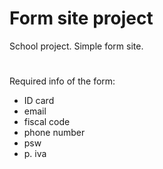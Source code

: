 # Form site project

School project. Simple form site.

#

Required info of the form:

- ID card
- email
- fiscal code
- phone number
- psw
- p. iva

